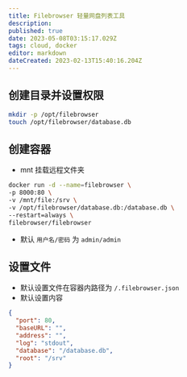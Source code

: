 ```yaml
---
title: Filebrowser 轻量网盘列表工具
description: 
published: true
date: 2023-05-08T03:15:17.029Z
tags: cloud, docker
editor: markdown
dateCreated: 2023-02-13T15:40:16.204Z
---
```


## 创建目录并设置权限
```bash
mkdir -p /opt/filebrowser
touch /opt/filebrowser/database.db
```

## 创建容器
* mnt 挂载远程文件夹
```bash
docker run -d --name=filebrowser \
-p 8000:80 \
-v /mnt/file:/srv \
-v /opt/filebrowser/database.db:/database.db \
--restart=always \
filebrowser/filebrowser
```
* 默认 `用户名/密码` 为 `admin/admin`

## 设置文件
* 默认设置文件在容器内路径为 `/.filebrowser.json`
* 默认设置内容
```json
{
  "port": 80,
  "baseURL": "",
  "address": "",
  "log": "stdout",
  "database": "/database.db",
  "root": "/srv"
}
```